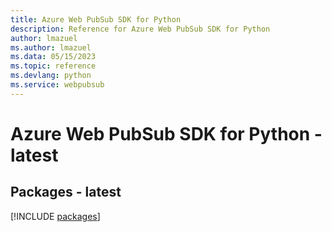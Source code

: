 ```yaml
---
title: Azure Web PubSub SDK for Python
description: Reference for Azure Web PubSub SDK for Python
author: lmazuel
ms.author: lmazuel
ms.data: 05/15/2023
ms.topic: reference
ms.devlang: python
ms.service: webpubsub
---
```

# Azure Web PubSub SDK for Python - latest
## Packages - latest
[!INCLUDE [packages](web-pubsub-index.md)]